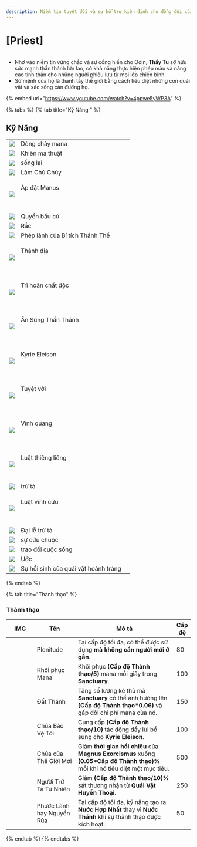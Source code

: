 ```yaml
---
description: Niềm tin tuyệt đối và sự hỗ trợ kiên định cho đồng đội của họ.
---
```


# \[Priest]

<figure><img src="../../.gitbook/assets/700px-1Sacerdote.png" alt=""><figcaption></figcaption></figure>

* Nhờ vào niềm tin vững chắc và sự cống hiến cho Odin, **Thầy Tu** sở hữu sức mạnh thần thánh lớn lao, có khả năng thực hiện phép màu và nâng cao tinh thần cho những người phiêu lưu từ mọi lớp chiến binh.
* Sứ mệnh của họ là thanh tẩy thế giới bằng cách tiêu diệt những con quái vật và xác sống cản đường họ.

{% embed url="https://www.youtube.com/watch?v=4ppwe5yWP3A" %}

{% tabs %}
{% tab title="Kỹ Năng " %}
## Kỹ Năng

|                                                                                                                                                                                                                                                                                                                                                                |                                      |   |
| -------------------------------------------------------------------------------------------------------------------------------------------------------------------------------------------------------------------------------------------------------------------------------------------------------------------------------------------------------------- | ------------------------------------ | - |
| ![](https://arkaik.gitbook.io/~gitbook/image?url=https%3A%2F%2F374823256-files.gitbook.io%2F%7E%2Ffiles%2Fv0%2Fb%2Fgitbook-x-prod.appspot.com%2Fo%2Fspaces%252FulCJpraFdDcxhS0sdugO%252Fuploads%252FNLVyIkTwr5r0ZaXfBGnz%252F9a.png%3Falt%3Dmedia%26token%3Dc9c12868-a830-40e8-a99c-5e7cf1be7bca\&width=300\&dpr=4\&quality=100\&sign=c6a9f0c3\&sv=2)          | Dòng chảy mana                       |   |
| ![](https://arkaik.gitbook.io/~gitbook/image?url=https%3A%2F%2F374823256-files.gitbook.io%2F%7E%2Ffiles%2Fv0%2Fb%2Fgitbook-x-prod.appspot.com%2Fo%2Fspaces%252FulCJpraFdDcxhS0sdugO%252Fuploads%252FaokTaN9uJ8WlVBcxn039%252F12a.png%3Falt%3Dmedia%26token%3D580a173b-5905-4897-a2a3-6e464c64bf33\&width=300\&dpr=4\&quality=100\&sign=4ab1f377\&sv=2)         | Khiên ma thuật                       |   |
| ![](https://arkaik.gitbook.io/~gitbook/image?url=https%3A%2F%2F374823256-files.gitbook.io%2F%7E%2Ffiles%2Fv0%2Fb%2Fgitbook-x-prod.appspot.com%2Fo%2Fspaces%252FulCJpraFdDcxhS0sdugO%252Fuploads%252Fdhq0qSJntHOHmTuDIwWZ%252F54a.png%3Falt%3Dmedia%26token%3D2941636b-18e9-434a-8291-85c426ba85dc\&width=300\&dpr=4\&quality=100\&sign=a8d731aa\&sv=2)         | sống lại                             |   |
| ![](https://arkaik.gitbook.io/~gitbook/image?url=https%3A%2F%2F374823256-files.gitbook.io%2F%7E%2Ffiles%2Fv0%2Fb%2Fgitbook-x-prod.appspot.com%2Fo%2Fspaces%252FulCJpraFdDcxhS0sdugO%252Fuploads%252FeVFjWSg6fZzj0GELtH5O%252F65a.png%3Falt%3Dmedia%26token%3D6661b97c-c080-4a3e-ae02-5afe7aa33b52\&width=300\&dpr=4\&quality=100\&sign=c5c664b5\&sv=2)         | Làm Chủ Chùy                         |   |
| ![](https://arkaik.gitbook.io/~gitbook/image?url=https%3A%2F%2F374823256-files.gitbook.io%2F%7E%2Ffiles%2Fv0%2Fb%2Fgitbook-x-prod.appspot.com%2Fo%2Fspaces%252FulCJpraFdDcxhS0sdugO%252Fuploads%252FJpXziUtNbzqMfrFrsDa9%252F66a.png%3Falt%3Dmedia%26token%3D560e32e8-9c9d-4d44-8fe4-8ee9b219c1f9\&width=300\&dpr=4\&quality=100\&sign=573fd272\&sv=2)         | <p>Áp đặt Manus</p><p><br></p>       |   |
| ![](https://arkaik.gitbook.io/~gitbook/image?url=https%3A%2F%2F374823256-files.gitbook.io%2F%7E%2Ffiles%2Fv0%2Fb%2Fgitbook-x-prod.appspot.com%2Fo%2Fspaces%252FulCJpraFdDcxhS0sdugO%252Fuploads%252FhQ74hKWIvbEUQnKeAY4i%252F67a.png%3Falt%3Dmedia%26token%3D4612d06c-4378-4fd0-897b-eb3d31de7d3d\&width=300\&dpr=4\&quality=100\&sign=635567f0\&sv=2)         | Quyền bầu cử                         |   |
| ![](https://arkaik.gitbook.io/~gitbook/image?url=https%3A%2F%2F374823256-files.gitbook.io%2F%7E%2Ffiles%2Fv0%2Fb%2Fgitbook-x-prod.appspot.com%2Fo%2Fspaces%252FulCJpraFdDcxhS0sdugO%252Fuploads%252FpxpFlgNJzl82tfUtREps%252F68a.png%3Falt%3Dmedia%26token%3D9626db38-dd4e-4cf4-9393-b9f3c22b6a5e\&width=300\&dpr=4\&quality=100\&sign=b88e1a4b\&sv=2)         | Rắc                                  |   |
| ![](https://arkaik.gitbook.io/~gitbook/image?url=https%3A%2F%2F374823256-files.gitbook.io%2F%7E%2Ffiles%2Fv0%2Fb%2Fgitbook-x-prod.appspot.com%2Fo%2Fspaces%252FulCJpraFdDcxhS0sdugO%252Fuploads%252FCgQPOSHKlTBta9s4bAe8%252F69a.png%3Falt%3Dmedia%26token%3D8ed3e14c-76ba-4d5b-89b3-9c50392c2b6d\&width=300\&dpr=4\&quality=100\&sign=73e9164f\&sv=2)         | Phép lành của Bí tích Thánh Thể      |   |
| ![](https://arkaik.gitbook.io/~gitbook/image?url=https%3A%2F%2F374823256-files.gitbook.io%2F%7E%2Ffiles%2Fv0%2Fb%2Fgitbook-x-prod.appspot.com%2Fo%2Fspaces%252FulCJpraFdDcxhS0sdugO%252Fuploads%252FuDDIdJCXuBGNUGmd5Sss%252F70a.png%3Falt%3Dmedia%26token%3Dca254115-098a-462e-9a02-ab1bbace98b9\&width=300\&dpr=4\&quality=100\&sign=6834ad0\&sv=2)          | <p>Thánh địa</p><p><br></p>          |   |
| ![](https://arkaik.gitbook.io/~gitbook/image?url=https%3A%2F%2F374823256-files.gitbook.io%2F%7E%2Ffiles%2Fv0%2Fb%2Fgitbook-x-prod.appspot.com%2Fo%2Fspaces%252FulCJpraFdDcxhS0sdugO%252Fuploads%252FAzAWBriBiqfJ6WBTRzxG%252F71a.png%3Falt%3Dmedia%26token%3D672da52a-99cc-4897-b4eb-019ed121eb0a\&width=300\&dpr=4\&quality=100\&sign=ce00a38d\&sv=2)         | <p>Trì hoãn chất độc</p><p><br></p>  |   |
| ![](https://arkaik.gitbook.io/~gitbook/image?url=https%3A%2F%2F374823256-files.gitbook.io%2F%7E%2Ffiles%2Fv0%2Fb%2Fgitbook-x-prod.appspot.com%2Fo%2Fspaces%252FulCJpraFdDcxhS0sdugO%252Fuploads%252FJqV6Sdo90PEPMCEgpVnv%252F72a.png%3Falt%3Dmedia%26token%3Dd2b2cdf3-8e86-4d36-9181-110e7eb132c8\&width=300\&dpr=4\&quality=100\&sign=28787104\&sv=2)         | <p>Ân Sủng Thần Thánh</p><p><br></p> |   |
| ![](https://arkaik.gitbook.io/~gitbook/image?url=https%3A%2F%2F374823256-files.gitbook.io%2F%7E%2Ffiles%2Fv0%2Fb%2Fgitbook-x-prod.appspot.com%2Fo%2Fspaces%252FulCJpraFdDcxhS0sdugO%252Fuploads%252FA91NZg82RtmSVAZ1WZWG%252F73a.png%3Falt%3Dmedia%26token%3Df44139b2-d216-4862-bbb7-2084dc9c5794\&width=300\&dpr=4\&quality=100\&sign=44279fbd\&sv=2)         | <p>Kyrie Eleison</p><p><br></p>      |   |
| ![](https://arkaik.gitbook.io/~gitbook/image?url=https%3A%2F%2F374823256-files.gitbook.io%2F%7E%2Ffiles%2Fv0%2Fb%2Fgitbook-x-prod.appspot.com%2Fo%2Fspaces%252FulCJpraFdDcxhS0sdugO%252Fuploads%252Flykq55xMdoaVG1VKvZXG%252F74a.png%3Falt%3Dmedia%26token%3D1d1ddfe7-7ff3-4132-bada-56f5012fdcc5\&width=300\&dpr=4\&quality=100\&sign=c579911a\&sv=2)         | <p>Tuyệt vời</p><p><br></p>          |   |
| ![](https://arkaik.gitbook.io/~gitbook/image?url=https%3A%2F%2F374823256-files.gitbook.io%2F%7E%2Ffiles%2Fv0%2Fb%2Fgitbook-x-prod.appspot.com%2Fo%2Fspaces%252FulCJpraFdDcxhS0sdugO%252Fuploads%252Fw7FZtyqwk7A9b4vWOO10%252F75a.png%3Falt%3Dmedia%26token%3D37cccbd8-1068-4f45-a1f4-b38ce0c22ff4\&width=300\&dpr=4\&quality=100\&sign=281aa18d\&sv=2)         | <p>Vinh quang</p><p><br></p>         |   |
| ![](https://arkaik.gitbook.io/~gitbook/image?url=https%3A%2F%2F374823256-files.gitbook.io%2F%7E%2Ffiles%2Fv0%2Fb%2Fgitbook-x-prod.appspot.com%2Fo%2Fspaces%252FulCJpraFdDcxhS0sdugO%252Fuploads%252Fz6xJGzDOIhH5UfzzhJ3g%252F76a.png%3Falt%3Dmedia%26token%3Dae155e8c-2341-41e4-abd0-497593d63f8a\&width=300\&dpr=4\&quality=100\&sign=ae9026e0\&sv=2)         | <p>Luật thiêng liêng</p><p><br></p>  |   |
| ![](https://arkaik-asia.gitbook.io/~gitbook/image?url=https%3A%2F%2F1735100514-files.gitbook.io%2F%7E%2Ffiles%2Fv0%2Fb%2Fgitbook-x-prod.appspot.com%2Fo%2Fspaces%252FfA1d8I6XIBkJLUE5jZHm%252Fuploads%252FbHye9hIpdyhNIkSEuOwf%252F77a.png%3Falt%3Dmedia%26token%3D5ea69b2d-a643-4f31-8f10-b9a0f145c5ec\&width=300\&dpr=4\&quality=100\&sign=29168348\&sv=2)   | trừ tà                               |   |
| ![](https://arkaik-asia.gitbook.io/~gitbook/image?url=https%3A%2F%2F1735100514-files.gitbook.io%2F%7E%2Ffiles%2Fv0%2Fb%2Fgitbook-x-prod.appspot.com%2Fo%2Fspaces%252FfA1d8I6XIBkJLUE5jZHm%252Fuploads%252FHJHyPxqNUkLV9eIgWRmA%252F78a.png%3Falt%3Dmedia%26token%3Dc0f817e9-c0f5-45b2-a043-693cf7f1f16b\&width=300\&dpr=4\&quality=100\&sign=c905b5c7\&sv=2)   | <p>Luật vĩnh cửu</p><p><br></p>      |   |
| ![](https://arkaik-asia.gitbook.io/~gitbook/image?url=https%3A%2F%2F1735100514-files.gitbook.io%2F%7E%2Ffiles%2Fv0%2Fb%2Fgitbook-x-prod.appspot.com%2Fo%2Fspaces%252FfA1d8I6XIBkJLUE5jZHm%252Fuploads%252FcEuLMVXXdWCbFFsICSEf%252F79a.png%3Falt%3Dmedia%26token%3D304800d8-2b77-4639-87b6-179308e6c313\&width=300\&dpr=4\&quality=100\&sign=b17d6649\&sv=2)   | Đại lễ trừ tà                        |   |
| ![](https://arkaik-asia.gitbook.io/~gitbook/image?url=https%3A%2F%2F1735100514-files.gitbook.io%2F%7E%2Ffiles%2Fv0%2Fb%2Fgitbook-x-prod.appspot.com%2Fo%2Fspaces%252FfA1d8I6XIBkJLUE5jZHm%252Fuploads%252FI1K7hh3RP225vRPT5Su1%252F1014a.png%3Falt%3Dmedia%26token%3Db82b7b46-d574-41bf-9de2-9cce4d04e8f0\&width=300\&dpr=4\&quality=100\&sign=c2b0f896\&sv=2) | sự cứu chuộc                         |   |
| ![](https://arkaik-asia.gitbook.io/~gitbook/image?url=https%3A%2F%2F1735100514-files.gitbook.io%2F%7E%2Ffiles%2Fv0%2Fb%2Fgitbook-x-prod.appspot.com%2Fo%2Fspaces%252FfA1d8I6XIBkJLUE5jZHm%252Fuploads%252F1e4BjWCiS07gDq3vmS4b%252F777aa.png%3Falt%3Dmedia%26token%3Dde1a0245-717e-467d-9529-99534e185ef6\&width=300\&dpr=4\&quality=100\&sign=b9123a07\&sv=2) | trao đổi cuộc sống                   |   |
| ![](https://arkaik-asia.gitbook.io/~gitbook/image?url=https%3A%2F%2F1735100514-files.gitbook.io%2F%7E%2Ffiles%2Fv0%2Fb%2Fgitbook-x-prod.appspot.com%2Fo%2Fspaces%252FfA1d8I6XIBkJLUE5jZHm%252Fuploads%252FpnAxTggcYTAl9s3lBWZp%252F778a.png%3Falt%3Dmedia%26token%3Daf1ab1cf-e3fb-4ffc-a70b-a839efc76916\&width=300\&dpr=4\&quality=100\&sign=896a5c2b\&sv=2)  | Ước                                  |   |
| ![](https://arkaik-asia.gitbook.io/~gitbook/image?url=https%3A%2F%2F1735100514-files.gitbook.io%2F%7E%2Ffiles%2Fv0%2Fb%2Fgitbook-x-prod.appspot.com%2Fo%2Fspaces%252FfA1d8I6XIBkJLUE5jZHm%252Fuploads%252FpxUqLt2yfgOIiB6zpOLn%252F779a.png%3Falt%3Dmedia%26token%3D6a34e47c-9d2e-4963-aec7-22d358f131ab\&width=300\&dpr=4\&quality=100\&sign=884c6171\&sv=2)  | Sự hồi sinh của quái vật hoành tráng |   |
{% endtab %}

{% tab title="Thành thạo" %}
### Thành thạo

<table><thead><tr><th width="84">IMG</th><th width="118">Tên</th><th width="388">Mô tả</th><th>Cấp độ</th></tr></thead><tbody><tr><td><img src="../../.gitbook/assets/69a.png" alt=""></td><td>Plenitude</td><td>Tại cấp độ tối đa, có thể được sử dụng <strong>mà không cần người mới ở gần</strong>.</td><td>80</td></tr><tr><td><img src="../../.gitbook/assets/70a.png" alt=""></td><td>Khôi phục Mana</td><td>Khôi phục <strong>(Cấp độ Thành thạo/5)</strong> mana mỗi giây trong <strong>Sanctuary</strong>.</td><td>100</td></tr><tr><td><img src="../../.gitbook/assets/70a.png" alt=""></td><td>Đất Thánh</td><td>Tăng số lượng kẻ thù mà <strong>Sanctuary</strong> có thể ảnh hưởng lên <strong>(Cấp độ Thành thạo*0.06)</strong> và gấp đôi chi phí mana của nó.</td><td>150</td></tr><tr><td><img src="../../.gitbook/assets/73a.png" alt=""></td><td>Chúa Bảo Vệ Tôi</td><td>Cung cấp <strong>(Cấp độ Thành thạo/10)</strong> tác động đẩy lùi bổ sung cho <strong>Kyrie Eleison</strong>.</td><td>100</td></tr><tr><td><img src="../../.gitbook/assets/79a.png" alt=""></td><td>Chúa của Thế Giới Mới</td><td>Giảm <strong>thời gian hồi chiêu</strong> của <strong>Magnus Exorcismus</strong> xuống <strong>(0.05*Cấp độ Thành thạo)%</strong> mỗi khi nó tiêu diệt một mục tiêu.</td><td>500</td></tr><tr><td><img src="../../.gitbook/assets/779a.png" alt=""></td><td>Người Trừ Tà Tự Nhiên</td><td>Giảm <strong>(Cấp độ Thành thạo/10)%</strong> sát thương nhận từ <strong>Quái Vật Huyền Thoại</strong>.</td><td>250</td></tr><tr><td><img src="../../.gitbook/assets/image (276).png" alt="" data-size="original"></td><td>Phước Lành hay Nguyền Rủa</td><td>Tại cấp độ tối đa, kỹ năng tạo ra <strong>Nước Hợp Nhất</strong> thay vì <strong>Nước Thánh</strong> khi sự thành thạo được kích hoạt.</td><td>50</td></tr></tbody></table>
{% endtab %}
{% endtabs %}
